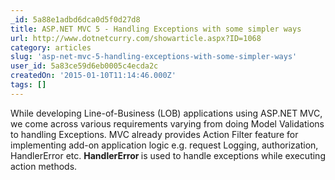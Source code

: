 ```yaml
---
_id: 5a88e1adbd6dca0d5f0d27d8
title: ASP.NET MVC 5 - Handling Exceptions with some simpler ways 
url: http://www.dotnetcurry.com/showarticle.aspx?ID=1068
category: articles
slug: 'asp-net-mvc-5-handling-exceptions-with-some-simpler-ways'
user_id: 5a83ce59d6eb0005c4ecda2c
createdOn: '2015-01-10T11:14:46.000Z'
tags: []
---
```


While developing Line-of-Business (LOB) applications using ASP.NET MVC,  we come across various requirements varying from doing Model Validations to handling Exceptions. MVC already provides Action Filter feature for implementing add-on application logic e.g. request Logging, authorization, HandlerError etc. <b>HandlerError </b>is used to handle exceptions while executing action methods.
